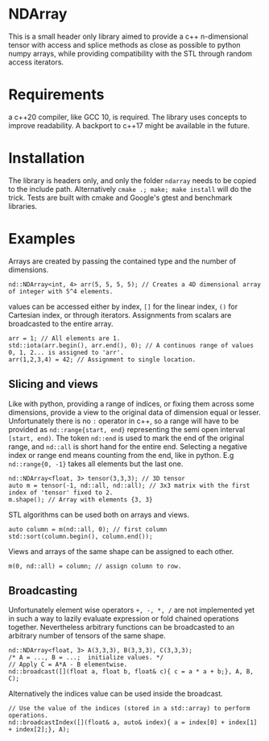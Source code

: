 # NDArray
This is a small header only library aimed to provide a c++ n-dimensional tensor with access
and splice methods as close as possible to python numpy arrays, while providing compatibility with the STL through
random access iterators.

# Requirements
a c++20 compiler, like GCC 10, is required. The library uses concepts to improve readability.
 A backport to c++17 might be available in the future.
 
# Installation
The library is headers only, and only the folder `ndarray` needs to be copied to the include path.
Alternatively `cmake .; make; make install` will do the trick. Tests are built with cmake and
Google's gtest and benchmark libraries. 
 
# Examples
Arrays are created by passing the contained type and the number of dimensions.
```
nd::NDArray<int, 4> arr(5, 5, 5, 5); // Creates a 4D dimensional array of integer with 5^4 elements. 
```  

values can be accessed either by index,  `[]` for the linear index, `()` for Cartesian index, 
or through iterators. Assignments from scalars are broadcasted to the entire array.

```
arr = 1; // All elements are 1.
std::iota(arr.begin(), arr.end(), 0); // A continuos range of values 0, 1, 2... is assigned to 'arr'.
arr(1,2,3,4) = 42; // Assignment to single location.
```

## Slicing and views
Like with python, providing a range of indices, or fixing them across some dimensions, provide a view
to the original data of dimension equal or lesser. Unfortunately there is no `:` operator in c++,
so a range will have to be provided as `nd::range{start, end}` representing the semi open interval
`[start, end)`. The token `nd::end` is used to mark the end of the original range, and `nd::all`
is short hand for the entire end. Selecting a negative index or range end means counting from the end,
like in python. E.g `nd::range{0, -1}` takes all elements but the last one.

```
nd::NDArray<float, 3> tensor(3,3,3); // 3D tensor
auto m = tensor(-1, nd::all, nd::all); // 3x3 matrix with the first index of 'tensor' fixed to 2. 
m.shape(); // Array with elements {3, 3}
``` 

STL algorithms can be used both on arrays and views.

```
auto column = m(nd::all, 0); // first column
std::sort(column.begin(), column.end());
```

Views and arrays of the same shape can be assigned to each other. 
```
m(0, nd::all) = column; // assign column to row.
```


## Broadcasting
Unfortunately element wise operators `+, -, *, /` are not implemented yet in such a way to lazily
evaluate expression or fold chained operations together. Nevertheless arbitrary functions can be broadcasted
to an arbitrary number of tensors of the same shape.

```
nd::NDArray<float, 3> A(3,3,3), B(3,3,3), C(3,3,3);
/* A = ..., B = ...;  initialize values. */
// Apply C = A*A - B elementwise.
nd::broadcast([](float a, float b, float& c){ c = a * a + b;}, A, B, C);

```

Alternatively the indices value can be used inside the broadcast.
```
// Use the value of the indices (stored in a std::array) to perform operations.
nd::broadcastIndex([](float& a, auto& index){ a = index[0] + index[1] + index[2];}, A);
```
